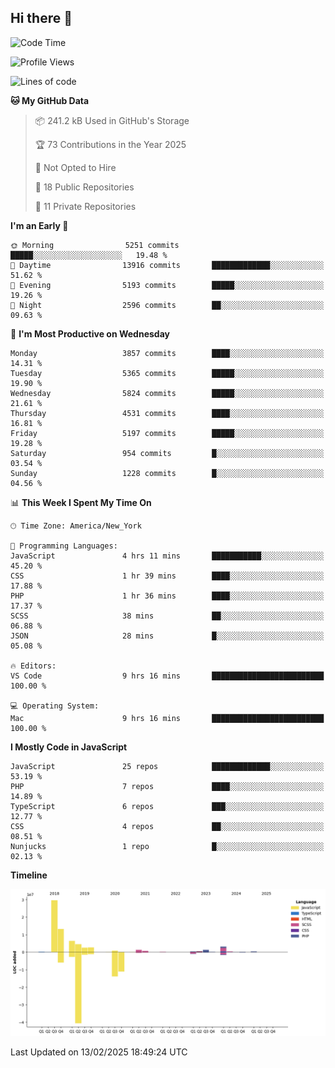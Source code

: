 ## Hi there 👋

<!--START_SECTION:waka-->
![Code Time](http://img.shields.io/badge/Code%20Time-339%20hrs%2054%20mins-blue)

![Profile Views](http://img.shields.io/badge/Profile%20Views-0-blue)

![Lines of code](https://img.shields.io/badge/From%20Hello%20World%20I%27ve%20Written-68.9%20million%20lines%20of%20code-blue)

**🐱 My GitHub Data** 

> 📦 241.2 kB Used in GitHub's Storage 
 > 
> 🏆 73 Contributions in the Year 2025
 > 
> 🚫 Not Opted to Hire
 > 
> 📜 18 Public Repositories 
 > 
> 🔑 11 Private Repositories 
 > 
**I'm an Early 🐤** 

```text
🌞 Morning                5251 commits        █████░░░░░░░░░░░░░░░░░░░░   19.48 % 
🌆 Daytime                13916 commits       █████████████░░░░░░░░░░░░   51.62 % 
🌃 Evening                5193 commits        █████░░░░░░░░░░░░░░░░░░░░   19.26 % 
🌙 Night                  2596 commits        ██░░░░░░░░░░░░░░░░░░░░░░░   09.63 % 
```
📅 **I'm Most Productive on Wednesday** 

```text
Monday                   3857 commits        ████░░░░░░░░░░░░░░░░░░░░░   14.31 % 
Tuesday                  5365 commits        █████░░░░░░░░░░░░░░░░░░░░   19.90 % 
Wednesday                5824 commits        █████░░░░░░░░░░░░░░░░░░░░   21.61 % 
Thursday                 4531 commits        ████░░░░░░░░░░░░░░░░░░░░░   16.81 % 
Friday                   5197 commits        █████░░░░░░░░░░░░░░░░░░░░   19.28 % 
Saturday                 954 commits         █░░░░░░░░░░░░░░░░░░░░░░░░   03.54 % 
Sunday                   1228 commits        █░░░░░░░░░░░░░░░░░░░░░░░░   04.56 % 
```


📊 **This Week I Spent My Time On** 

```text
🕑︎ Time Zone: America/New_York

💬 Programming Languages: 
JavaScript               4 hrs 11 mins       ███████████░░░░░░░░░░░░░░   45.20 % 
CSS                      1 hr 39 mins        ████░░░░░░░░░░░░░░░░░░░░░   17.88 % 
PHP                      1 hr 36 mins        ████░░░░░░░░░░░░░░░░░░░░░   17.37 % 
SCSS                     38 mins             ██░░░░░░░░░░░░░░░░░░░░░░░   06.88 % 
JSON                     28 mins             █░░░░░░░░░░░░░░░░░░░░░░░░   05.08 % 

🔥 Editors: 
VS Code                  9 hrs 16 mins       █████████████████████████   100.00 % 

💻 Operating System: 
Mac                      9 hrs 16 mins       █████████████████████████   100.00 % 
```

**I Mostly Code in JavaScript** 

```text
JavaScript               25 repos            █████████████░░░░░░░░░░░░   53.19 % 
PHP                      7 repos             ████░░░░░░░░░░░░░░░░░░░░░   14.89 % 
TypeScript               6 repos             ███░░░░░░░░░░░░░░░░░░░░░░   12.77 % 
CSS                      4 repos             ██░░░░░░░░░░░░░░░░░░░░░░░   08.51 % 
Nunjucks                 1 repo              █░░░░░░░░░░░░░░░░░░░░░░░░   02.13 % 
```



**Timeline**

![Lines of Code chart](https://raw.githubusercontent.com/wilbertcaba/wilbertcaba/main/assets/bar_graph.png)


 Last Updated on 13/02/2025 18:49:24 UTC
<!--END_SECTION:waka-->

<!--
**wilbertcaba/wilbertcaba** is a ✨ _special_ ✨ repository because its `README.md` (this file) appears on your GitHub profile.

Here are some ideas to get you started:

- 🔭 I’m currently working on ...
- 🌱 I’m currently learning ...
- 👯 I’m looking to collaborate on ...
- 🤔 I’m looking for help with ...
- 💬 Ask me about ...
- 📫 How to reach me: ...
- 😄 Pronouns: ...
- ⚡ Fun fact: ...
-->
